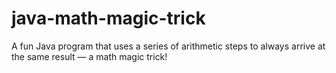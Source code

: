 # java-math-magic-trick
A fun Java program that uses a series of arithmetic steps to always arrive at the same result — a math magic trick!
